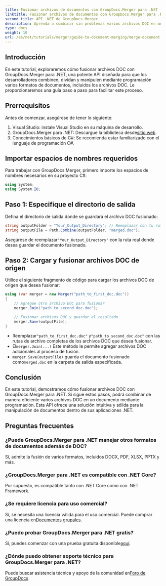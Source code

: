 ```yaml
---
title: Fusionar archivos de documentos con GroupDocs.Merger para .NET
linktitle: Fusionar archivos de documentos con GroupDocs.Merger para .NET
second_title: API .NET de GroupDocs.Merger
description: Aprenda a combinar sin problemas varios archivos DOC en un solo documento con GroupDocs.Merger para .NET. Este completo tutorial ofrece un enfoque claro, paso a paso, que cubre los requisitos previos, los fragmentos de código y las preguntas frecuentes.
type: docs
weight: 10
url: /es/net/tutorials/merger/guide-to-document-merging/merge-document-files/
---
```

## Introducción

En este tutorial, exploraremos cómo fusionar archivos DOC con GroupDocs.Merger para .NET, una potente API diseñada para que los desarrolladores combinen, dividan y manipulen mediante programación varios formatos de documentos, incluidos los archivos DOC. Le proporcionaremos una guía paso a paso para facilitar este proceso.

## Prerrequisitos

Antes de comenzar, asegúrese de tener lo siguiente:

1. Visual Studio: instale Visual Studio en su máquina de desarrollo.
2. GroupDocs.Merger para .NET: Descargue la biblioteca desde[sitio web](https://releases.groupdocs.com/merger/net/).
3. Conocimientos básicos de C#: Se recomienda estar familiarizado con el lenguaje de programación C#.

## Importar espacios de nombres requeridos

Para trabajar con GroupDocs.Merger, primero importe los espacios de nombres necesarios en su proyecto C#:

```csharp
using System;
using System.IO;
```

## Paso 1: Especifique el directorio de salida

Defina el directorio de salida donde se guardará el archivo DOC fusionado:

```csharp
string outputFolder = "Your_Output_Directory"; // Reemplazar con tu ruta
string outputFile = Path.Combine(outputFolder, "merged.doc");
```

 Asegúrese de reemplazar`"Your_Output_Directory"` con la ruta real donde desea guardar el documento fusionado.

## Paso 2: Cargar y fusionar archivos DOC de origen

Utilice el siguiente fragmento de código para cargar los archivos DOC de origen que desea fusionar:

```csharp
using (var merger = new Merger("path_to_first_doc.doc"))
{
    // Agregue otro archivo DOC para fusionar
    merger.Join("path_to_second_doc.doc");

    // Fusionar archivos DOC y guardar el resultado
    merger.Save(outputFile);
}
```


-  Reemplazar`"path_to_first_doc.doc"` y`"path_to_second_doc.doc"` con las rutas de archivo completas de los archivos DOC que desea fusionar.
-  El`merger.Join(...)` Este método le permite agregar archivos DOC adicionales al proceso de fusión.
- `merger.Save(outputFile)` guarda el documento fusionado como`merged.doc` en la carpeta de salida especificada.

## Conclusión

En este tutorial, demostramos cómo fusionar archivos DOC con GroupDocs.Merger para .NET. Si sigue estos pasos, podrá combinar de manera eficiente varios archivos DOC en un documento mediante programación. Esta API ofrece una solución intuitiva y sólida para la manipulación de documentos dentro de sus aplicaciones .NET.

## Preguntas frecuentes

### ¿Puede GroupDocs.Merger para .NET manejar otros formatos de documentos además de DOC?

Sí, admite la fusión de varios formatos, incluidos DOCX, PDF, XLSX, PPTX y más.

### ¿GroupDocs.Merger para .NET es compatible con .NET Core?

Por supuesto, es compatible tanto con .NET Core como con .NET Framework.

### ¿Se requiere licencia para uso comercial?

 Sí, se necesita una licencia válida para el uso comercial. Puede comprar una licencia en[Documentos grupales](https://purchase.groupdocs.com/buy).

### ¿Puedo probar GroupDocs.Merger para .NET gratis?

 Sí, puedes comenzar con una prueba gratuita disponible[aquí](https://releases.groupdocs.com/).

### ¿Dónde puedo obtener soporte técnico para GroupDocs.Merger para .NET?

 Puede buscar asistencia técnica y apoyo de la comunidad en[Foro de GroupDocs](https://forum.groupdocs.com/c/merger/32).